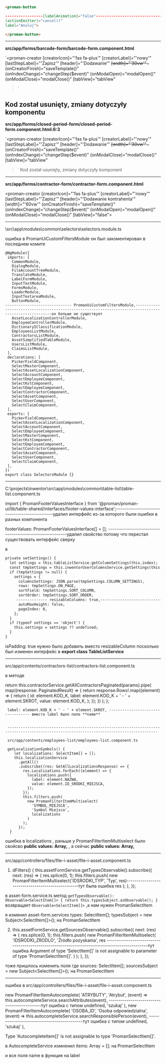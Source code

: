 

```html
<proman-button

-----------------[labelAnimation]="false"---------------------------------------------Kod został usunięty, zmiany dotyczyły komponentu przycisku i animacja nie jest już tam obecna-------------------------------------------------------------
(actionEmitter)="cancel()"
label="Anuluj">

</proman-button>
```
-------------------------------------------------------------------------------------------------------------------------------

**src/app/forms/barcode-form/barcode-form.component.html**

`<proman-creator
  [creatorIcon]="'fas fa-plus'"
  [creatorLabel]="'nowy'"
  [lastStepLabel]="'Zapisz'"
  [header]="'Dodawanie'"
  ~~[width]="'30vw'"~~~
  (onCreatorFinish)="saveTemplate()"
  (onIndexChange)="changeStep($event)"
  (onModalOpen)="modalOpen()"
  (onModalClose)="modalClose()"
  [tabView]="tabView"
  >`

Kod został usunięty, zmiany dotyczyły komponentu 
-------------------------------------------------------------------------------------------------------------------------------
**src/app/forms/closed-period-form/closed-period-form.component.html:6:3**

`<proman-creator
  [creatorIcon]="'fas fa-plus'"
  [creatorLabel]="'nowy'"
  [lastStepLabel]="'Zapisz'"
  [header]="'Dodawanie'"
  ~~[width]="'30vw'"~~~
  (onCreatorFinish)="saveTemplate()"
  (onIndexChange)="changeStep($event)"
  (onModalClose)="modalClose()"
  [tabView]="tabView"
>`
Kod został usunięty, zmiany dotyczyły komponent
-----------------------------------------------------------------------------------------------------
 **src/app/forms/contractor-form/contractor-form.component.html**


<proman-creator
  [creatorIcon]="'fas fa-plus'"
  [creatorLabel]="'nowy'"
  [lastStepLabel]="'Zapisz'"
  [header]="'Dodawanie kontrahenta'"
  [width]="'60vw'"
  (onCreatorFinish)="saveTemplate()"
  (onIndexChange)="changeStep($event)"
  (onModalOpen)="modalOpen()"
  (onModalClose)="modalClose()"
  [tabView]="false">

-----------------------------------------------------------------------------------------------

\src\app\modules\common\selectors\selectors.module.ts

 ошибка в PromanUiCustomFiltersModule  он был закоментирован в последнем комите 

 ```
@NgModule({
  imports: [
    CommonModule,
    DialogModule,
    FileAccountTreeModule,
    TranslateModule,
    LabelFormModule,
    InputTextModule,
    FormsModule,
    LoaderModule,
    InputTextareaModule,
    ButtonModule,
------------------------------ PromanUiCustomFiltersModule,------------------------------------------------------------------------------------------------------он больше не существует
    AssetLocalizationControllerModule,
    EmployeeControllerModule,
    DictionaryIClassificationModule,
    EmployeesListModule,
    ContractorsListModule,
    AssetSimplifiedTableModule,
    UsersListModule,
    ClaimsListModule,
  ],
  declarations: [
    PickerFieldComponent,
    SelectMasterComponent,
    SelectAssetLocalizationComponent,
    SelectAccountComponent,
    SelectEmployeeComponent,
    SelectKstComponent,
    SelectEmployeeComponent,
    SelectContractorComponent,
    SelectAssetComponent,
    SelectUserComponent,
    SelectClaimComponent,
  ],
  exports: [
    PickerFieldComponent,
    SelectAssetLocalizationComponent,
    SelectAccountComponent,
    SelectEmployeeComponent,
    SelectMasterComponent,
    SelectKstComponent,
    SelectEmployeeComponent,
    SelectContractorComponent,
    SelectAssetComponent,
    SelectUserComponent,
    SelectClaimComponent,
  ],
})
export class SelectorsModule {}
```
------------------------------------------------------------------------------------------------------

  C:\projects\inwentor\src\app\modules\common\table-list\table-list.component.ts

  import { PromanFooterValuesInterface } from '@proman/proman-ui/lib/table-shared/interfaces/footer-values-interface';----------------------------------------------удалил интерфейс из-за которого были ошибки в разных компонента 

  footerValues: PromanFooterValuesInterface[] = []; ---------------------------------------------------------удалил свойство потому что перестал существовать интерфейс сверху

  в 
  ```html
private setSettings() {
    let settings = this.tableListService.getColumnSettings(this.index);
    const tmpSettings = this.inwentorUserColumnsService.getSettings(this.index);
    if (tmpSettings != null) {
      settings = {
        columnsSettings: JSON.parse(tmpSettings.COLUMN_SETTINGS),
        rows: tmpSettings.ON_PAGE,
        sortField: tmpSettings.SORT_COLUMN,
        sortOrder: tmpSettings.SORT_ORDER,
       -------------- resizableColumns: true,--------------------------------------------------------------------------- удалил resizableColumns---------------------------
        autoMaxHeight: false,
        pageIndex: 0,
      };
    }
    if (typeof settings == 'object') {
      this.settings = settings ?? undefined;
    }
  }
```

 isPadding: true нужно было добавить вместо resizableColumn посколько был изменен интерфейс в **export class TableListService**



 --------------------------------------------------------------------------------------------------------------------------------------------------------------------------------------------------------------------

 src/app/contents/contractors-list/contractors-list.component.ts

 в методе 

   return this.contractorService.getAllContractorsPaginated(params).pipe(
      map((response: PaginatedResult<ContractorReadModel>) => {
        return response.Rows!.map((element) => {
          return {
            id: element.KOD_K,
            label: element.KOD_K + ' - ' + element.SKROT,
            value: element.KOD_K,
          };
        });
      })
    );
  };

     label: element.KOD_K + ' - ' + element.SKROT, ---------------------------------- вместо label было поле **name**


     ------------------------------------------------------------------------------------------------------------------------------------------

     src/app/contents/employees-list/employees-list.component.ts

```
 getLocalizationSymbols() {
    let localizations: SelectItem[] = [];
    this.localizationService
      .getAll()
      .subscribe((res: GetAllLocalizationsResponse) => {
        res.Localizations.forEach((element) => {
          localizations.push({
            label: element.NAZWA,
            value: element.ID_SRODKI_MIEJSCA,
          });
        });
        this.filters.push(
          new PromanFilterItemMultiselect(
            'SYMBOL_MIEJSCA',
            'Symbol Miejsca',
            localizations
          )
        );
      });
  }
```
ошибка в    localizations , раньше у PromanFilterItemMultiselect было свойсво     **public values: Array<SelectItem>,** , а сейчас **public values: Array<PromanSelectItem>,**


-----------------------------------------------------------------------------------------------------------------------------------------

 src/app/controllers/files/file-i-asset/file-i-asset.component.ts


  1. dFilters() {
    this.assetFormService.getTypesObservable().subscribe({
      next: (res) => {
        res.splice(0, 1);
        this.filters.push(
          new PromanFilterItemMultiselect('IDSRODKI_TYP', 'Typ', res)--------------------------------------------------тут была ошибка res
        );
      },
    });


 в  asset-form.service.ts  метод ``` getTypesObservable(): Observable<SelectItem[]> {
    return this.typesSubject.asObservable();
  }
  ``` возвращает  ```Observable<SelectItem[]>``` ,а нам нужен PromanSelectItem<any> 
  
  я изменил asset-form.services  types: SelectItem[]; typesSubject = new Subject<SelectItem[]>(); на  PromanSelectItem



  2.  this.assetFormService.getSourcesObservable().subscribe({
      next: (res) => {
        res.splice(0, 1);
        this.filters.push(
          new PromanFilterItemMultiselect(
            'IDSRODKI_ZRODLO',
            'Źródło pozyskania',
            res -----------------------------------------------------------------------------------------------тут ошибка  Argument of type 'SelectItem<any>[]' is not assignable to parameter of type 'PromanSelectItem<any>[]'.
          )
        );
      },
    });


тоже пришлось изменить поля где   sources: SelectItem[]; sourcesSubject = new Subject<SelectItem[]>(); на PromanSelectItem


-----------------------------------------------------------------------------------------------------------------------------------------------------------------------------------------

ошибка в src/app/controllers/files/file-i-asset/file-i-asset.component.ts

new PromanFilterItemAutocomplete(
      'ATRYBUTY',
      'Atrybut',
      (event) => this.autocompleteService.searchAttributes(event), --------------------------------------------тут ошибка с типом 
      undefined,
      'szukaj'
    ),
    new PromanFilterItemAutocomplete(
      'OSOBA_ID',
      'Osoba odpowiedzialna',
      (event) => this.autocompleteService.searchResponsiblePerson(event),  --------------------------------------------тут ошибка с типом 
      undefined,
      'szukaj'
    ),

Type 'AutocompleteItem[]' is not assignable to type 'PromanSelectItem<any>[]'.

в AutocompleteService измненил items: Array<AutocompleteItem> = []; на PromanSelectItem

и все поля    name в функция на label




  

  
 
  

 






